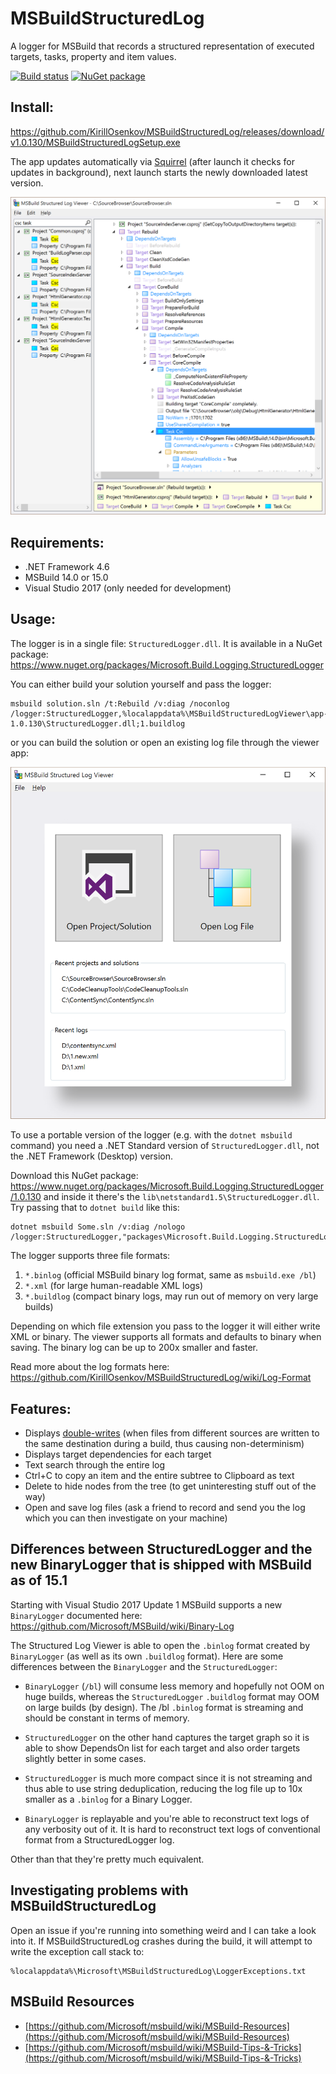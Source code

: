 # MSBuildStructuredLog
A logger for MSBuild that records a structured representation of executed targets, tasks, property and item values.

[![Build status](https://ci.appveyor.com/api/projects/status/v7vwgphs239i14ya?svg=true)](https://ci.appveyor.com/project/KirillOsenkov/msbuildstructuredlog)
[![NuGet package](https://img.shields.io/nuget/v/Microsoft.Build.Logging.StructuredLogger.svg)](https://nuget.org/packages/Microsoft.Build.Logging.StructuredLogger)

## Install:
https://github.com/KirillOsenkov/MSBuildStructuredLog/releases/download/v1.0.130/MSBuildStructuredLogSetup.exe

The app updates automatically via [Squirrel](https://github.com/Squirrel/Squirrel.Windows) (after launch it checks for updates in background), next launch starts the newly downloaded latest version.

![Screenshot1](/docs/Screenshot1.png)

## Requirements:
 * .NET Framework 4.6
 * MSBuild 14.0 or 15.0
 * Visual Studio 2017 (only needed for development)

## Usage:

The logger is in a single file: `StructuredLogger.dll`. It is available in a NuGet package:
https://www.nuget.org/packages/Microsoft.Build.Logging.StructuredLogger

You can either build your solution yourself and pass the logger:

```
msbuild solution.sln /t:Rebuild /v:diag /noconlog /logger:StructuredLogger,%localappdata%\MSBuildStructuredLogViewer\app-1.0.130\StructuredLogger.dll;1.buildlog
```

or you can build the solution or open an existing log file through the viewer app:

![Screenshot2](/docs/Screenshot2.png)

To use a portable version of the logger (e.g. with the `dotnet msbuild` command) you need a .NET Standard version of `StructuredLogger.dll`, not the .NET Framework (Desktop) version.

Download this NuGet package: https://www.nuget.org/packages/Microsoft.Build.Logging.StructuredLogger/1.0.130
and inside it there's the `lib\netstandard1.5\StructuredLogger.dll`. Try passing that to `dotnet build` like this:
```
dotnet msbuild Some.sln /v:diag /nologo /logger:StructuredLogger,"packages\Microsoft.Build.Logging.StructuredLogger.1.0.130\lib\netstandard1.5\StructuredLogger.dll";"C:\Users\SomeUser\Desktop\structuredlog.buildlog"
```

The logger supports three file formats:

 1. `*.binlog` (official MSBuild binary log format, same as `msbuild.exe /bl`)
 2. `*.xml` (for large human-readable XML logs)
 3. `*.buildlog` (compact binary logs, may run out of memory on very large builds)
 
Depending on which file extension you pass to the logger it will either write XML or binary.
The viewer supports all formats and defaults to binary when saving. The binary log can be up to 200x smaller and faster.

Read more about the log formats here:
https://github.com/KirillOsenkov/MSBuildStructuredLog/wiki/Log-Format

## Features:

 * Displays [double-writes](https://github.com/KirillOsenkov/MSBuildStructuredLog/wiki/Double%20write%20detection) (when files from different sources are written to the same destination during a build, thus causing non-determinism)
 * Displays target dependencies for each target
 * Text search through the entire log
 * Ctrl+C to copy an item and the entire subtree to Clipboard as text
 * Delete to hide nodes from the tree (to get uninteresting stuff out of the way)
 * Open and save log files (ask a friend to record and send you the log which you can then investigate on your machine)

## Differences between StructuredLogger and the new BinaryLogger that is shipped with MSBuild as of 15.1

Starting with Visual Studio 2017 Update 1 MSBuild supports a new `BinaryLogger` documented here:
https://github.com/Microsoft/MSBuild/wiki/Binary-Log

The Structured Log Viewer is able to open the `.binlog` format created by `BinaryLogger` (as well as its own `.buildlog` format). Here are some differences between the `BinaryLogger` and the `StructuredLogger`:

 * `BinaryLogger` (`/bl`) will consume less memory and hopefully not OOM on huge builds, whereas the `StructuredLogger` `.buildlog` format may OOM on large builds (by design). The /bl `.binlog` format is streaming and should be constant in terms of memory.

 * `StructuredLogger` on the other hand captures the target graph so it is able to show DependsOn list for each target and also order targets slightly better in some cases.

 * `StructuredLogger` is much more compact since it is not streaming and thus able to use string deduplication, reducing the log file up to 10x smaller as a `.binlog` for a Binary Logger.

 * `BinaryLogger` is replayable and you're able to reconstruct text logs of any verbosity out of it. It is hard to reconstruct text logs of conventional format from a StructuredLogger log.

Other than that they're pretty much equivalent.

## Investigating problems with MSBuildStructuredLog

Open an issue if you're running into something weird and I can take a look into it. If MSBuildStructuredLog crashes during the build, it will attempt to write the exception call stack to:

```
%localappdata%\Microsoft\MSBuildStructuredLog\LoggerExceptions.txt
```

## MSBuild Resources
 * [https://github.com/Microsoft/msbuild/wiki/MSBuild-Resources](https://github.com/Microsoft/msbuild/wiki/MSBuild-Resources)
 * [https://github.com/Microsoft/msbuild/wiki/MSBuild-Tips-&-Tricks](https://github.com/Microsoft/msbuild/wiki/MSBuild-Tips-&-Tricks)
